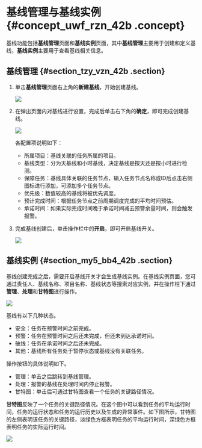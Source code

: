 # 基线管理与基线实例 {#concept_uwf_rzn_42b .concept}

基线功能包括**基线管理**页面和**基线实例**页面，其中**基线管理**主要用于创建和定义基线，**基线实例**主要用于查看基线相关信息。

## 基线管理 {#section_tzy_vzn_42b .section}

1.  单击**基线管理**页面右上角的**新建基线**，开始创建基线。

    ![](http://static-aliyun-doc.oss-cn-hangzhou.aliyuncs.com/assets/img/16370/15367358277441_zh-CN.png)

2.  在弹出页面内对基线进行设置，完成后单击右下角的**确定**，即可完成创建基线。

    ![](http://static-aliyun-doc.oss-cn-hangzhou.aliyuncs.com/assets/img/16370/15367358277442_zh-CN.png)

    各配置项说明如下：

    -   所属项目：基线关联的任务所属的项目。
    -   基线类型：分为天基线和小时基线，决定基线是按天还是按小时进行检测。
    -   保障任务：基线具体关联的任务节点，输入任务节点名称或ID后点击右侧图标进行添加，可添加多个任务节点。
    -   优先级：数值较高的基线将被优先调度。
    -   预计完成时间：根据任务节点之前周期调度完成的平均时间预估。
    -   承诺时间：如果实际完成时间晚于承诺时间减去预警余量时间，则会触发报警。
3.  完成基线创建后，单击操作栏中的**开启**，即可开启基线开关。

    ![](http://static-aliyun-doc.oss-cn-hangzhou.aliyuncs.com/assets/img/16370/15367358277443_zh-CN.png)


## 基线实例 {#section_my5_bb4_42b .section}

基线创建完成之后，需要开启基线开关才会生成基线实例。在基线实例页面，您可通过责任人、基线名称、项目名称、基线状态等搜索对应实例，并在操作栏下通过**管理**、**处理**和**甘特图**进行操作。

![](http://static-aliyun-doc.oss-cn-hangzhou.aliyuncs.com/assets/img/16370/15367358277445_zh-CN.png)

基线有以下几种状态。

-   安全：任务在预警时间之前完成。
-   预警：任务在预警时间之后还未完成，但还未到达承诺时间。
-   破线：任务在承诺时间之后还未完成。
-   其他：基线所有任务处于暂停状态或基线没有关联任务。

操作按钮的具体说明如下。

-   管理：单击之后跳转到基线管理。
-   处理：报警的基线在处理时间内停止报警。
-   甘特图：单击后可通过甘特图查看一个任务的关键路径情况。

**甘特图**反映了一个任务的关键路径情况。在这个图中可以看到任务的平均运行时间，任务的运行状态和任务的运行历史以及生成的异常事件。如下图所示，甘特图的左侧表明该任务的关键路径，淡绿色方框表明任务的平均运行时间，深绿色方框表明任务的实际运行时间。

![](http://static-aliyun-doc.oss-cn-hangzhou.aliyuncs.com/assets/img/16370/15367358277449_zh-CN.png)

